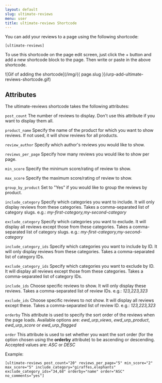 ```yaml
---
layout: default
slug: ultimate-reviews
menu: user
title: ultimate-reviews Shortcode
---
```

You can add your reviews to a page using the following shortcode:

`[ultimate-reviews]`

To use this shortcode on the page edit screen, just click the + button and add a new shortcode block to the page. Then write or paste in the above shortcode.

![Gif of adding the shortcode](/img/{{ page.slug }}/urp-add-ultimate-reviews-shortcode.gif)

## Attributes

The ultimate-reviews shortcode takes the following attributes:

`post_count` The number of reviews to display. Don't use this attribute if you want to display them all.

`product_name` Specify the name of the product for which you want to show reviews. If not used, it will show reviews for all products.

`review_author` Specify which author's reviews you would like to show.

`reviews_per_page` Specify how many reviews you would like to show per page.

`min_score` Specify the minimum score/rating of review to show.

`max_score` Specify the maximum score/rating of review to show.

`group_by_product` Set to "Yes" if you would like to group the reviews by product.

`include_category` Specify which categories you want to include. It will only display reviews from these categories. Takes a comma-separated list of category slugs. e.g.: *my-first-category,my-second-category*

`exclude_category` Specify which categories you want to exclude. It will display all reviews except those from these categories. Takes a comma-separated list of category slugs. e.g.: *my-first-category,my-second-category*

`include_category_ids` Specify which categories you want to include by ID. It will only display reviews from these categories. Takes a comma-separated list of category IDs.

`exclude_category_ids` Specify which categories you want to exclude by ID. It will display all reviews except those from these categories. Takes a comma-separated list of category IDs.

`include_ids` Choose specific reviews to show. It will only display these reviews. Takes a comma-separated list of review IDs. e.g.: *123,223,323*

`exclude_ids` Choose specific reviews to not show. It will display all reviews except these. Takes a comma-separated list of review ID. e.g.: *123,223,323*

`orderby` This attribute is used to specify the sort order of the reviews when the page loads. Available options are: *ewd_urp_views*, *ewd_urp_product*, *ewd_urp_score* or *ewd_urp_flagged*

`order` This attribute is used to set whether you want the sort order (for the option chosen using the **orderby** attribute) to be ascending or descending. Accepted values are: *ASC* or *DESC*

Example:

`[ultimate-reviews post_count="20" reviews_per_page="5" min_score="2" max_score="5" include_category="giraffes,elephants" exclude_category_ids="34,68" orderby="name" order="ASC" no_comments="yes"]`
